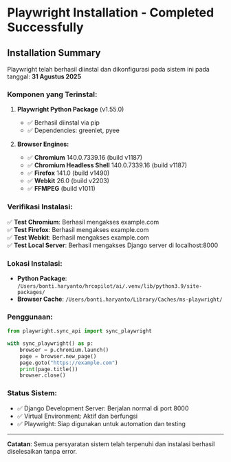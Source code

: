 # Playwright Installation - Completed Successfully

## Installation Summary

Playwright telah berhasil diinstal dan dikonfigurasi pada sistem ini pada tanggal: **31 Agustus 2025**

### Komponen yang Terinstal:

1. **Playwright Python Package** (v1.55.0)
   - ✅ Berhasil diinstal via pip
   - ✅ Dependencies: greenlet, pyee

2. **Browser Engines:**
   - ✅ **Chromium** 140.0.7339.16 (build v1187)
   - ✅ **Chromium Headless Shell** 140.0.7339.16 (build v1187)
   - ✅ **Firefox** 141.0 (build v1490)
   - ✅ **Webkit** 26.0 (build v2203)
   - ✅ **FFMPEG** (build v1011)

### Verifikasi Instalasi:

✅ **Test Chromium**: Berhasil mengakses example.com  
✅ **Test Firefox**: Berhasil mengakses example.com  
✅ **Test Webkit**: Berhasil mengakses example.com  
✅ **Test Local Server**: Berhasil mengakses Django server di localhost:8000  

### Lokasi Instalasi:

- **Python Package**: `/Users/bonti.haryanto/hrcopilot/ai/.venv/lib/python3.9/site-packages/`
- **Browser Cache**: `/Users/bonti.haryanto/Library/Caches/ms-playwright/`

### Penggunaan:

```python
from playwright.sync_api import sync_playwright

with sync_playwright() as p:
    browser = p.chromium.launch()
    page = browser.new_page()
    page.goto("https://example.com")
    print(page.title())
    browser.close()
```

### Status Sistem:

- ✅ Django Development Server: Berjalan normal di port 8000
- ✅ Virtual Environment: Aktif dan berfungsi
- ✅ Playwright: Siap digunakan untuk automation dan testing

---

**Catatan**: Semua persyaratan sistem telah terpenuhi dan instalasi berhasil diselesaikan tanpa error.